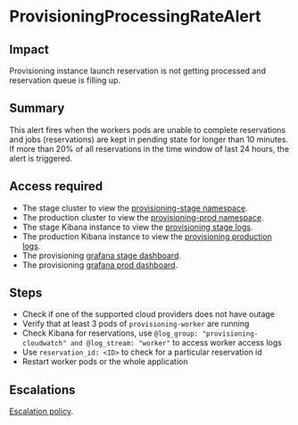 ProvisioningProcessingRateAlert
===============================

Impact
------

Provisioning instance launch reservation is not getting processed and reservation queue is filling up.

Summary
-------

This alert fires when the workers pods are unable to complete reservations and jobs (reservations) are kept in pending state for longer than 10 minutes. If more than 20% of all reservations in the time window of last 24 hours, the alert is triggered.

Access required
---------------
- The stage cluster to view the [provisioning-stage namespace][provisioning-stage-namespace].
- The production cluster to view the [provisioning-prod namespace][provisioning-prod-namespace].
- The stage Kibana instance to view the [provisioning stage logs][provisioning-kibana-stage].
- The production Kibana instance to view the [provisioning production logs][provisioning-kibana-prod].
- The provisioning [grafana stage dashboard][grafana-stage].
- The provisioning [grafana prod dashboard][grafana-prod].

[provisioning-stage-namespace]: https://console-openshift-console.apps.crcs02ue1.urby.p1.openshiftapps.com/k8s/ns/provisioning-stage/services
[provisioning-prod-namespace]: https://console-openshift-console.apps.crcp01ue1.o9m8.p1.openshiftapps.com/project-details/ns/provisioning-prod
[provisioning-kibana-stage]: https://kibana.apps.crcs02ue1.urby.p1.openshiftapps.com/app/kibana#/discover?_g=(filters:!(),refreshInterval:(pause:!t,value:0),time:(from:now%2Fd,to:now%2Fd))&_a=(columns:!(_source),filters:!(),index:'43c5fed0-d5ce-11ea-b58c-a7c95afd7a5d',interval:auto,query:(language:kuery,query:'@log_group:provisioning'),sort:!())
[provisioning-kibana-prod]: https://kibana.apps.crcp01ue1.o9m8.p1.openshiftapps.com/app/kibana#/discover?_g=(filters:!(),refreshInterval:(pause:!t,value:0),time:(from:now%2Fd,to:now%2Fd))&_a=(columns:!(_source),filters:!(),index:'43c5fed0-d5ce-11ea-b58c-a7c95afd7a5d',interval:auto,query:(language:kuery,query:'@log_group:provisioning'),sort:!())
[grafana-stage]: https://grafana.stage.devshift.net/d/211/provisioning?orgId=1
[grafana-prod]: https://grafana.app-sre.devshift.net/d/211/provisioning?orgId=1

Steps
-----
- Check if one of the supported cloud providers does not have outage
- Verify that at least 3 pods of `provisioning-worker` are running
- Check Kibana for reservations, use `@log_group: "provisioning-cloudwatch" and @log_stream: "worker"` to access worker access logs
- Use `reservation_id: <ID>` to check for a particular reservation id
- Restart worker pods or the whole application


Escalations
-----------

[Escalation policy](data/teams/insights/escalation-policies/crc-provisioning-escalations.yml).
